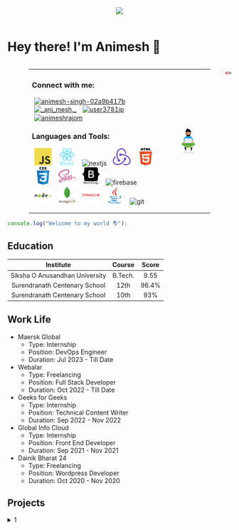 <p align="center">
  <img style="height: 40vh;" src="https://images.unsplash.com/photo-1552508744-1696d4464960?ixlib=rb-4.0.3&ixid=M3wxMjA3fDB8MHxwaG90by1wYWdlfHx8fGVufDB8fHx8fA%3D%3D&auto=format&fit=crop&w=2670&q=80"/>
</p>

<h1 style="display:inline-block;width:80vw;"> Hey there! I'm Animesh 👋 </h1>
<div style="display:inline;float:right;" >
<a href="https://animesh28-portfolio.netlify.app">

```html
<>
```

</a>
</div>
<main style="padding: 0 5vw;">
  <table>
    <tr >
  <td >
    <h3 align="left">Connect with me:</h3>
    <p align="left">
      <a
        href="https://linkedin.com/in/animesh-singh-02a9b417b"
        target="blank"
        style="margin: 0 5px"
        ><img
          align="center"
          src="https://raw.githubusercontent.com/rahuldkjain/github-profile-readme-generator/master/src/images/icons/Social/linked-in-alt.svg"
          alt="animesh-singh-02a9b417b"
          height="30"
          width="40"
      />
      </a>
      <a
        href="https://instagram.com/_ani_mesh._"
        target="blank"
        style="margin: 0 5px"
        ><img
          align="center"
          src="https://raw.githubusercontent.com/rahuldkjain/github-profile-readme-generator/master/src/images/icons/Social/instagram.svg"
          alt="_ani_mesh._"
          height="30"
          width="40"
      /></a>
      <a
        href="https://www.leetcode.com/user3781jp"
        target="blank"
        style="margin: 0 5px"
        ><img
          align="center"
          src="https://raw.githubusercontent.com/rahuldkjain/github-profile-readme-generator/master/src/images/icons/Social/leet-code.svg"
          alt="user3781jp"
          height="30"
          width="40"
      /></a>
      <a
        href="https://auth.geeksforgeeks.org/user/animeshrajom"
        target="blank"
        style="margin: 0 5px"
        ><img
          align="center"
          src="https://raw.githubusercontent.com/rahuldkjain/github-profile-readme-generator/master/src/images/icons/Social/geeks-for-geeks.svg"
          alt="animeshrajom"
          height="30"
          width="40"
      /></a>
    </p>
    <h3 align="left">Languages and Tools:</h3>
    <p align="left">
        <img
          src="https://raw.githubusercontent.com/devicons/devicon/master/icons/javascript/javascript-original.svg"
          alt="javascript"
          width="40"
          height="40" 
          style="margin: 0 5px"
        />
        <img
          src="https://raw.githubusercontent.com/devicons/devicon/master/icons/react/react-original-wordmark.svg"
          alt="react"
          width="40"
          height="40" 
          style="margin: 0 5px"
        />
        <img
          src="https://cdn.worldvectorlogo.com/logos/nextjs-2.svg"
          alt="nextjs"
          width="40"
          height="40" 
          style="margin: 0 5px"
        />
        <img
          src="https://raw.githubusercontent.com/devicons/devicon/master/icons/redux/redux-original.svg"
          alt="redux"
          width="40"
          height="40" 
          style="margin: 0 5px"
        />
        <img
          src="https://raw.githubusercontent.com/devicons/devicon/master/icons/html5/html5-original-wordmark.svg"
          alt="html5"
          width="40"
          height="40" 
          style="margin: 0 5px"
        />
        <img
          src="https://raw.githubusercontent.com/devicons/devicon/master/icons/css3/css3-original-wordmark.svg"
          alt="css3"
          width="40"
          height="40" 
          style="margin: 0 5px"
        />
        <img
          src="https://raw.githubusercontent.com/devicons/devicon/master/icons/sass/sass-original.svg"
          alt="sass"
          width="40"
          height="40" 
          style="margin: 0 5px"
        />
        <img
          src="https://raw.githubusercontent.com/devicons/devicon/master/icons/bootstrap/bootstrap-plain-wordmark.svg"
          alt="bootstrap"
          width="40"
          height="40" 
          style="margin: 0 5px"
        />
        <img
          src="https://www.vectorlogo.zone/logos/firebase/firebase-icon.svg"
          alt="firebase"
          width="40"
          height="40" 
          style="margin: 0 5px"
        />
        <img
          src="https://raw.githubusercontent.com/devicons/devicon/master/icons/nodejs/nodejs-original-wordmark.svg"
          alt="nodejs"
          width="40"
          height="40" 
          style="margin: 0 5px"
        />
        <img
          src="https://raw.githubusercontent.com/devicons/devicon/master/icons/mongodb/mongodb-original-wordmark.svg"
          alt="mongodb"
          width="40"
          height="40" 
          style="margin: 0 5px"
        />
        <img
          src="https://raw.githubusercontent.com/devicons/devicon/master/icons/oracle/oracle-original.svg"
          alt="oracle"
          width="40"
          height="40" 
          style="margin: 0 5px"
        />
        <img
          src="https://raw.githubusercontent.com/devicons/devicon/master/icons/java/java-original.svg"
          alt="java"
          width="40"
          height="40" 
          style="margin: 0 5px"
        />
        <img
          src="https://www.vectorlogo.zone/logos/git-scm/git-scm-icon.svg"
          alt="git"
          width="40"
          height="40" 
          style="margin: 0 5px"
        />
    </p>
  </td>
  <td>
    <img src="./developer.gif" alt="dev" width="308px" height=""/>
  </td>
      <tr/>
    </table>
</main>

```javascript
console.log("Welcome to my world 🌎");
```

## Education

|         **Institute**          | **Course** | **Score** |
| :----------------------------: | :--------: | :-------: |
| Siksha O Anusandhan University |  B.Tech.   |   9.55    |
| Surendranath Centenary School  |    12th    |   96.4%   |
| Surendranath Centenary School  |    10th    |    93%    |

## Work Life

- Maersk Global
  - Type: Internship
  - Position: DevOps Engineer
  - Duration: Jul 2023 - Till Date
- Webalar
  - Type: Freelancing
  - Position: Full Stack Developer
  - Duration: Oct 2022 - Till Date
- Geeks for Geeks
  - Type: Internship
  - Position: Technical Content Writer
  - Duration: Sep 2022 - Nov 2022
- Global Info Cloud
  - Type: Internship
  - Position: Front End Developer
  - Duration: Sep 2021 - Nov 2021
- Dainik Bharat 24
  - Type: Freelancing
  - Position: Wordpress Developer
  - Duration: Oct 2020 - Nov 2020

## Projects

<details>
  <summary>1</summary>
</details>

